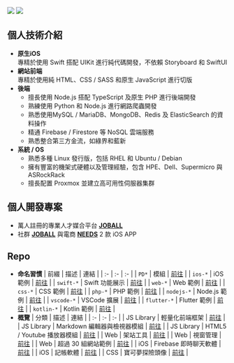 [![](https://img.shields.io/badge/點擊查看-報價-44dd44)](https://github.com/pardnchiu/pardnchiu/blob/main/price.zh.md) [![](https://img.shields.io/badge/read-English%20Version-ffffff)](https://github.com/pardnchiu/pardnchiu/blob/main/README.md)

## 個人技術介紹

- **原生iOS**<br>
  專精於使用 Swift 搭配 UIKit 進行純代碼開發，不依賴 Storyboard 和 SwiftUI
- **網站前端**<br>
  專精於使用純 HTML、CSS / SASS 和原生 JavaScript 進行切版
- **後端**<br>
   - 擅長使用 Node.js 搭配 TypeScript 及原生 PHP 進行後端開發
   - 熟練使用 Python 和 Node.js 進行網路爬蟲開發
   - 熟悉使用MySQL / MariaDB、MongoDB、Redis 及 ElasticSearch 的資料操作
   - 精通 Firebase / Firestore 等 NoSQL 雲端服務
   - 熟悉整合第三方金流，如綠界和藍新
- **系統 / OS**
   - 熟悉多種 Linux 發行版，包括 RHEL 和 Ubuntu / Debian
   - 擁有豐富的機架式硬體以及管理經驗，包含 HPE、Dell、Supermicro 與 ASRockRack
   - 擅長配置 Proxmox 並建立高可用性伺服器集群

## 個人開發專案

- 萬人註冊的專業人才媒合平台 [**JOBALL**](https://joball.tw)
- 社群 [**JOBALL**](https://appadvice.com/app/joball-e6-8e-a5-e6-b4-bd/1272878907.amp) 與電商 [**NEEDS**](https://appadvice.com/app/e9-96-8b-e7-ae-b1/1460355322.amp) 2 款 iOS APP

## Repo 

- **命名習慣**
  | 前綴 | 描述 | 連結 |
  | :- | :- | :- |
  | `PD*` | 模組 | [前往](https://github.com/pardnchiu?tab=repositories&q=PD) |
  | `ios-*` | iOS 範例 | [前往](https://github.com/pardnchiu?tab=repositories&q=ios-) |
  | `swift-*` | Swift 功能展示 | [前往](https://github.com/pardnchiu?tab=repositories&q=swift-) |
  | `web-*` | Web 範例 | [前往](https://github.com/pardnchiu?tab=repositories&q=web-) |
  | `css-*` | CSS 範例 | [前往](https://github.com/pardnchiu?tab=repositories&q=css-) |
  | `php-*` | PHP 範例 | [前往](https://github.com/pardnchiu?tab=repositories&q=php-) |
  | `nodejs-*` | Node.js 範例 | [前往](https://github.com/pardnchiu?tab=repositories&q=nodejs-) |
  | `vscode-*` | VSCode 擴展 | [前往](https://github.com/pardnchiu?tab=repositories&q=vscode-) |
  | `flutter-*` | Flutter 範例 | [前往](https://github.com/pardnchiu?tab=repositories&q=flutter-) |
  | `kotlin-*` | Kotlin 範例 | [前往](https://github.com/pardnchiu?tab=repositories&q=kotlin-) |
- **概覽**
  | 分類 | 描述 | 連結 |
  | :- | :- | :- |
  | JS Library | 輕量化前端框架 | [前往](https://github.com/pardnchiu/PDRenderKit) |
  | JS Library | Markdown 編輯器與檢視器模組 | [前往](https://github.com/pardnchiu/PDMarkdownKit) |
  | JS Library | HTML5 / Youtube 播放器模組 | [前往](https://github.com/pardnchiu/PDPlayerKit) |
  | Web | 架站工具 | [前往](https://github.com/pardnchiu/website-builder) |
  | Web | 視窗管理 | [前往](https://github.com/pardnchiu/pane-desk) |
  | Web | 超過 30 組網站範例 | [前往](https://github.com/pardnchiu?tab=repositories&q=web-) |
  | iOS | Firebase 即時聊天軟體 | [前往](https://github.com/pardnchiu/ios-firebase-messaging) |
  | iOS | 記帳軟體 | [前往](https://github.com/pardnchiu/ios-moneybook) |
  | CSS | 寶可夢探險頭像 | [前往](https://github.com/pardnchiu/css-pokemon-quest) |
